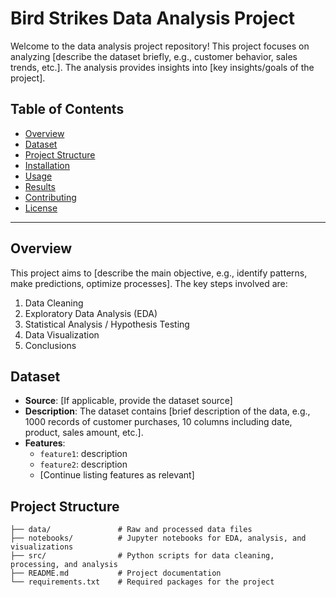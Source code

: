 # Bird Strikes Data Analysis Project

Welcome to the data analysis project repository! This project focuses on analyzing [describe the dataset briefly, e.g., customer behavior, sales trends, etc.]. The analysis provides insights into [key insights/goals of the project].

## Table of Contents
- [Overview](#overview)
- [Dataset](#dataset)
- [Project Structure](#project-structure)
- [Installation](#installation)
- [Usage](#usage)
- [Results](#results)
- [Contributing](#contributing)
- [License](#license)

---

## Overview
This project aims to [describe the main objective, e.g., identify patterns, make predictions, optimize processes]. The key steps involved are:
1. Data Cleaning
2. Exploratory Data Analysis (EDA)
3. Statistical Analysis / Hypothesis Testing
4. Data Visualization
5. Conclusions

## Dataset
- **Source**: [If applicable, provide the dataset source]
- **Description**: The dataset contains [brief description of the data, e.g., 1000 records of customer purchases, 10 columns including date, product, sales amount, etc.].
- **Features**:
  - `feature1`: description
  - `feature2`: description
  - [Continue listing features as relevant]

## Project Structure
```plaintext
├── data/               # Raw and processed data files
├── notebooks/          # Jupyter notebooks for EDA, analysis, and visualizations
├── src/                # Python scripts for data cleaning, processing, and analysis
├── README.md           # Project documentation
└── requirements.txt    # Required packages for the project
